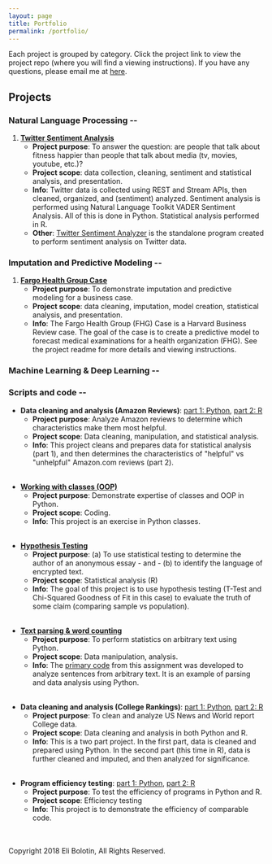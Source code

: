 ```yaml
---
layout: page
title: Portfolio
permalink: /portfolio/
---
```


Each project is grouped by category. Click the project link to view the project repo (where you will find a viewing instructions). If you have any questions, please email me at [here](mailto:eli@ebolotin.com).

## Projects

### Natural Language Processing --
<!-- 1. [**Twitter Sentiment Analysis**](https://github.com/ebolotin6/Twitter_Sentiment_Analysis/) -->
1. <a href="https://github.com/ebolotin6/Twitter_Sentiment_Analysis/" target="_blank"><strong>Twitter Sentiment Analysis</strong></a>
	* **Project purpose**: To answer the question: are people that talk about fitness happier than people that talk about media (tv, movies, youtube, etc.)?
	* **Project scope**: data collection, cleaning, sentiment and statistical analysis, and presentation.
	* **Info**: Twitter data is collected using REST and Stream APIs, then cleaned, organized, and (sentiment) analyzed. Sentiment analysis is performed using Natural Language Toolkit VADER Sentiment Analysis. All of this is done in Python. Statistical analysis performed in R. 
	* **Other**: [Twitter Sentiment Analyzer](https://github.com/ebolotin6/Twitter_Sentiment_Analyzer/) is the standalone program created to perform sentiment analysis on Twitter data.

### Imputation and Predictive Modeling --
<!-- 1. [**Fargo Health Group Case**](https://github.com/ebolotin6/Fargo_Health_Group_Case/) -->
1. <a href="https://github.com/ebolotin6/Fargo_Health_Group_Case/" target="_blank"><strong>Fargo Health Group Case</strong></a>
	* **Project purpose**: To demonstrate imputation and predictive modeling for a business case.
	* **Project scope**: data cleaning, imputation, model creation, statistical analysis, and presentation.
	* **Info**: The Fargo Health Group (FHG) Case is a Harvard Business Review case. The goal of the case is to create a predictive model to forecast medical examinations for a health organization (FHG). See the project readme for more details and viewing instructions.

### Machine Learning & Deep Learning -- 

### Scripts and code --
<!-- * **Data cleaning and analysis (Amazon Reviews)**: [part 1: Python](https://github.com/ebolotin6/UW_Assignments/blob/master/assignment_11/assignment11_python.ipynb), [part 2: R](https://github.com/ebolotin6/UW_Assignments/blob/master/assignment_11/assignment11_R.pdf) -->
* **Data cleaning and analysis (Amazon Reviews)**: <a href="https://github.com/ebolotin6/UW_Assignments/blob/master/assignment_11/assignment11_python.ipynb" target="_blank">part 1: Python</a>, <a href="https://github.com/ebolotin6/UW_Assignments/blob/master/assignment_11/assignment11_R.pdf" target="_blank">part 2: R</a>
	* **Project purpose**: Analyze Amazon reviews to determine which characteristics make them most helpful.
	* **Project scope**: Data cleaning, manipulation, and statistical analysis.
	* **Info**:	This project cleans and prepares data for statistical analysis (part 1), and then determines the characteristics of "helpful" vs "unhelpful" Amazon.com reviews (part 2).
<br /><br />
<!-- * [**Working with classes (OOP)**](https://github.com/ebolotin6/UW_Assignments/blob/master/assignment_12/assignment12_python.ipynb) -->
* <a href="https://github.com/ebolotin6/UW_Assignments/blob/master/assignment_12/assignment12_python.ipynb" target="_blank"><strong>Working with classes (OOP)</strong></a>
	* **Project purpose**: Demonstrate expertise of classes and OOP in Python.
	* **Project scope**: Coding.
	* **Info**:	This project is an exercise in Python classes.
<br /><br />
<!-- * [**Hypothesis Testing**](https://github.com/ebolotin6/UW_Assignments/blob/master/assignment_8/Assignment_8_R.pdf) -->
* <a href="https://github.com/ebolotin6/UW_Assignments/blob/master/assignment_8/Assignment_8_R.pdf" target="_blank"><strong>Hypothesis Testing</strong></a>
	* **Project purpose**: (a) To use statistical testing to determine the author of an anonymous essay - and - (b) to identify the language of encrypted text.
	* **Project scope**: Statistical analysis (R)
	* **Info**: The goal of this project is to use hypothesis testing (T-Test and Chi-Squared Goodness of Fit in this case) to evaluate the truth of some claim (comparing sample vs population).
<br /><br />
<!-- * [**Text parsing & word counting**](https://github.com/ebolotin6/UW_Assignments/blob/master/assignment_7/assignment7_python.ipynb) -->
* <a href="https://github.com/ebolotin6/UW_Assignments/blob/master/assignment_7/assignment7_python.ipynb" target="_blank"><strong>Text parsing & word counting</strong></a>
	* **Project purpose**: To perform statistics on arbitrary text using Python.
	* **Project scope**: Data manipulation, analysis.
	* **Info**: The <a href="https://github.com/ebolotin6/UW_Assignments/blob/master/assignment_7/WordLength_Calc_v2.py" target="_blank">primary code</a> from this assignment was developed to analyze sentences from arbitrary text. It is an example of parsing and data analysis using Python.
<br /><br />
<!-- * **Data cleaning and analysis (College Rankings)**: [part 1: Python](https://github.com/ebolotin6/UW_Assignments/blob/master/assignment_9/assignment9_python.ipynb), [part 2: R](https://github.com/ebolotin6/UW_Assignments/blob/master/assignment_9/assignment9_R.pdf) -->
* **Data cleaning and analysis (College Rankings)**: <a href="https://github.com/ebolotin6/UW_Assignments/blob/master/assignment_9/assignment9_python.ipynb" target="_blank">part 1: Python</a>, <a href="https://github.com/ebolotin6/UW_Assignments/blob/master/assignment_9/assignment9_R.pdf" target="_blank">part 2: R</a>
	* **Project purpose**: To clean and analyze US News and World report College data.
	* **Project scope**: Data cleaning and analysis in both Python and R.
	* **Info**: This is a two part project. In the first part, data is cleaned and prepared using Python. In the second part (this time in R), data is further cleaned and imputed, and then analyzed for significance.
<br /><br />
<!-- * **Program efficiency testing**: [part 1: Python](https://github.com/ebolotin6/UW_Assignments/blob/master/assignment_10/assignment10_python.ipynb), [part 2: R](https://github.com/ebolotin6/UW_Assignments/blob/master/assignment_10/Assignment_10_R.pdf) -->
* **Program efficiency testing**: <a href="https://github.com/ebolotin6/UW_Assignments/blob/master/assignment_10/assignment10_python.ipynb" target="_blank">part 1: Python</a>, <a href="https://github.com/ebolotin6/UW_Assignments/blob/master/assignment_10/Assignment_10_R.pdf" target="_blank">part 2: R</a>
	* **Project purpose**: To test the efficiency of programs in Python and R.
	* **Project scope**: Efficiency testing
	* **Info**: This project is to demonstrate the efficiency of comparable code.

<br /><br />
Copyright 2018 Eli Bolotin, All Rights Reserved.